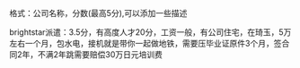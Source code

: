 格式：公司名称，分数(最高5分),可以添加一些描述

brightstar派遣：3.5分，有高度人才20分，工资一般，有公司住宅，在琦玉，5万左右一个月，包水电，接机就是带你一起做地铁，需要压毕业证原件3个月，签合同2年，不满2年跳需要赔偿30万日元培训费
